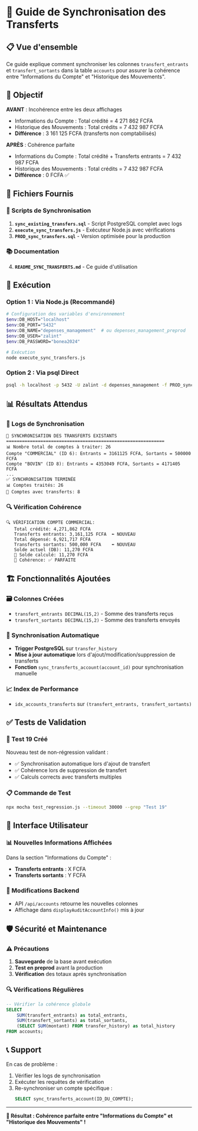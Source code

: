 # 🔄 Guide de Synchronisation des Transferts

## 📋 **Vue d'ensemble**

Ce guide explique comment synchroniser les colonnes `transfert_entrants` et `transfert_sortants` dans la table `accounts` pour assurer la cohérence entre "Informations du Compte" et "Historique des Mouvements".

## 🎯 **Objectif**

**AVANT** : Incohérence entre les deux affichages
- Informations du Compte : Total crédité = 4 271 862 FCFA
- Historique des Mouvements : Total crédits = 7 432 987 FCFA  
- **Différence** : 3 161 125 FCFA (transferts non comptabilisés)

**APRÈS** : Cohérence parfaite
- Informations du Compte : Total crédité + Transferts entrants = 7 432 987 FCFA
- Historique des Mouvements : Total crédits = 7 432 987 FCFA
- **Différence** : 0 FCFA ✅

## 📁 **Fichiers Fournis**

### **🔧 Scripts de Synchronisation**
1. **`sync_existing_transfers.sql`** - Script PostgreSQL complet avec logs
2. **`execute_sync_transfers.js`** - Exécuteur Node.js avec vérifications  
3. **`PROD_sync_transfers.sql`** - Version optimisée pour la production

### **📚 Documentation**
4. **`README_SYNC_TRANSFERTS.md`** - Ce guide d'utilisation

## 🚀 **Exécution**

### **Option 1 : Via Node.js (Recommandé)**
```bash
# Configuration des variables d'environnement
$env:DB_HOST="localhost"
$env:DB_PORT="5432" 
$env:DB_NAME="depenses_management"  # ou depenses_management_preprod
$env:DB_USER="zalint"
$env:DB_PASSWORD="bonea2024"

# Exécution
node execute_sync_transfers.js
```

### **Option 2 : Via psql Direct**
```bash
psql -h localhost -p 5432 -U zalint -d depenses_management -f PROD_sync_transfers.sql
```

## 📊 **Résultats Attendus**

### **🎯 Logs de Synchronisation**
```
🔄 SYNCHRONISATION DES TRANSFERTS EXISTANTS
============================================================
📊 Nombre total de comptes à traiter: 26
Compte "COMMERCIAL" (ID 6): Entrants = 3161125 FCFA, Sortants = 500000 FCFA
Compte "BOVIN" (ID 8): Entrants = 4353049 FCFA, Sortants = 4171405 FCFA
...
✅ SYNCHRONISATION TERMINÉE
📊 Comptes traités: 26
🔄 Comptes avec transferts: 8
```

### **🔍 Vérification Cohérence**
```
🔍 VÉRIFICATION COMPTE COMMERCIAL:
   Total crédité: 4,271,862 FCFA
   Transferts entrants: 3,161,125 FCFA  ⬅️ NOUVEAU
   Total dépensé: 6,921,717 FCFA  
   Transferts sortants: 500,000 FCFA    ⬅️ NOUVEAU
   Solde actuel (DB): 11,270 FCFA
   🧮 Solde calculé: 11,270 FCFA
   🎯 Cohérence: ✅ PARFAITE
```

## 🏗️ **Fonctionnalités Ajoutées**

### **🗃️ Colonnes Créées**
- `transfert_entrants DECIMAL(15,2)` - Somme des transferts reçus
- `transfert_sortants DECIMAL(15,2)` - Somme des transferts envoyés

### **🔄 Synchronisation Automatique**  
- **Trigger PostgreSQL** sur `transfer_history`
- **Mise à jour automatique** lors d'ajout/modification/suppression de transferts
- **Fonction** `sync_transferts_account(account_id)` pour synchronisation manuelle

### **📈 Index de Performance**
- `idx_accounts_transferts` sur `(transfert_entrants, transfert_sortants)`

## ✅ **Tests de Validation**

### **🧪 Test 19 Créé**
Nouveau test de non-régression validant :
- ✅ Synchronisation automatique lors d'ajout de transfert
- ✅ Cohérence lors de suppression de transfert  
- ✅ Calculs corrects avec transferts multiples

### **📋 Commande de Test**
```bash
npx mocha test_regression.js --timeout 30000 --grep "Test 19"
```

## 🎯 **Interface Utilisateur**

### **📊 Nouvelles Informations Affichées**
Dans la section "Informations du Compte" :
- **Transferts entrants** : X FCFA
- **Transferts sortants** : Y FCFA

### **🔧 Modifications Backend**
- API `/api/accounts` retourne les nouvelles colonnes
- Affichage dans `displayAuditAccountInfo()` mis à jour

## 🛡️ **Sécurité et Maintenance**

### **⚠️ Précautions**
1. **Sauvegarde** de la base avant exécution
2. **Test en preprod** avant la production
3. **Vérification** des totaux après synchronisation

### **🔍 Vérifications Régulières**
```sql
-- Vérifier la cohérence globale
SELECT 
    SUM(transfert_entrants) as total_entrants,
    SUM(transfert_sortants) as total_sortants,
    (SELECT SUM(montant) FROM transfer_history) as total_history
FROM accounts;
```

## 📞 **Support**

En cas de problème :
1. Vérifier les logs de synchronisation
2. Exécuter les requêtes de vérification
3. Re-synchroniser un compte spécifique :
   ```sql
   SELECT sync_transferts_account(ID_DU_COMPTE);
   ```

---

**🎉 Résultat : Cohérence parfaite entre "Informations du Compte" et "Historique des Mouvements" !**
